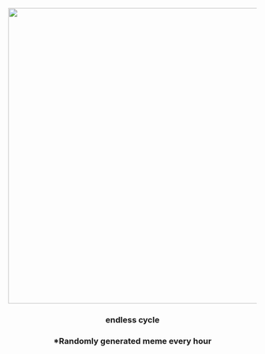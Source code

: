 <p align="center">
        <img src="https://i.redd.it/ctkxv2f1fv291.jpg" width="600" height="600">
        </p>
        <h3 align="center">endless cycle</h3>
        <h3 align="center">*Randomly generated meme every hour</h3>
    